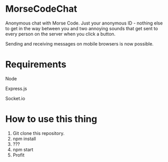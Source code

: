 # MorseCodeChat
Anonymous chat with Morse Code. Just your anonymous ID - nothing else to get in the way between you and two annoying sounds that get sent to every person on the server when you click a button. 

Sending and receiving messages on mobile browsers is now possible. 

# Requirements

Node

Express.js

Socket.io

# How to use this thing

1) Git clone this repository. 
2) npm install
3) ???
4) npm start
5) Profit
